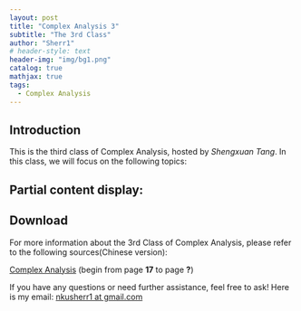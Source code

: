 ```yaml
---
layout: post
title: "Complex Analysis 3"
subtitle: "The 3rd Class"
author: "Sherr1"
# header-style: text
header-img: "img/bg1.png"
catalog: true
mathjax: true
tags:
  - Complex Analysis
---
```

## Introduction
This is the third class of Complex Analysis, hosted by *Shengxuan Tang*. In this class, we will focus on the following topics:

## Partial content display:
<!-- ![](/img/in-post/post-ca/11.jpg) -->

## Download
For more information about the 3rd Class of Complex Analysis, please refer to the following sources(Chinese version):

[Complex Analysis](/files/Complex%20Analysis.pdf) (begin from page **17** to page **?**)

If you have any questions or need further assistance, feel free to ask! Here is my email: [nkusherr1 at gmail.com](mailto:nkusherr1@gmail.com)
